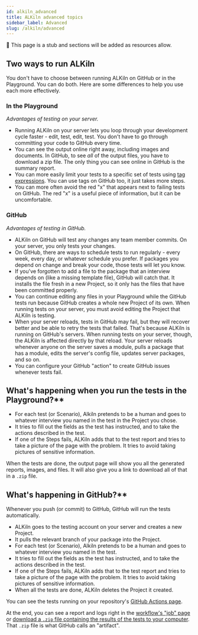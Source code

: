 ```yaml
---
id: alkiln_advanced
title: ALKiln advanced topics
sidebar_label: Advanced
slug: /alkiln/advanced
---
```


🚧 This page is a stub and sections will be added as resources allow.

## Two ways to run ALKiln

You don't have to choose between running ALKiln on GitHub or in the Playground. You can do both. Here are some differences to help you use each more effectively.

### In the Playground

_Advantages of testing on your server._

- Running ALKiln on your server lets you loop through your development cycle faster - edit, test, edit, test. You don't have to go through committing your code to GitHub every time.
- You can see the output online right away, including images and documents. In GitHub, to see _all_ of the output files, you have to download a zip file. The only thing you can see online in GitHub is the summary report.
- You can more easily limit your tests to a specific set of tests using [tag expressions](https://www.cuketest.com/en/cucumber/tag-expressions). You can use tags on GitHub too, it just takes more steps.
- You can more often avoid the red "x" that appears next to failing tests on GitHub. The red "x" is a useful piece of information, but it can be uncomfortable.


### GitHub

_Advantages of testing in GitHub._

- ALKiln on GitHub will test any changes any team member commits. On your server, you only tests your changes.
- On GitHub, there are ways to schedule tests to run regularly - every week, every day, or whatever schedule you prefer. If packages you depend on change and break your code, those tests will let you know.
- If you've forgotten to add a file to the package that an interview depends on (like a missing template file), GitHub will catch that. It installs the file fresh in a new Project, so it only has the files that have been committed properly.
- You can continue editing any files in your Playground while the GitHub tests run because GitHub creates a whole new Project of its own. When running tests on your server, you must avoid editing the Project that ALKiln is testing.
- When your server reloads, tests in GitHub may fail, but they will recover better and be able to retry the tests that failed. That's because ALKiln is running on GitHub's servers. When running tests on your server, though, the ALKiln is affected directly by that reload. Your server reloads whenever anyone on the server saves a module, pulls a package that has a module, edits the server's config file, updates server packages, and so on.
- You can configure your GitHub "action" to create GitHub issues whenever tests fail.

## What's happening when you run the tests in the Playground?**

- For each test (or Scenario), Alkiln pretends to be a human and goes to whatever interview you named in the test in the Project you chose.
- It tries to fill out the fields as the test has instructed, and to take the actions described in the test.
- If one of the Steps fails, ALKiln adds that to the test report and tries to take a picture of the page with the problem. It tries to avoid taking pictures of sensitive information.

When the tests are done, the output page will show you all the generated reports, images, and files. It will also give you a link to download all of that in a `.zip` file.

## What's happening in GitHub?**

Whenever you push (or commit) to GitHub, GitHub will run the tests automatically.

- ALKiln goes to the testing account on your server and creates a new Project.
- It pulls the relevant branch of your package into the Project.
- For each test (or Scenario), Alkiln pretends to be a human and goes to whatever interview you named in the test.
- It tries to fill out the fields as the test has instructed, and to take the actions described in the test.
- If one of the Steps fails, ALKiln adds that to the test report and tries to take a picture of the page with the problem. It tries to avoid taking pictures of sensitive information.
- When all the tests are done, ALKiln deletes the Project it created.

You can see the tests running on your repository's [GitHub Actions page](https://docs.github.com/en/actions/learn-github-actions/understanding-github-actions#viewing-the-workflows-activity).

At the end, you can see a report and logs right in the [workflow's "job" page](https://docs.github.com/en/actions/monitoring-and-troubleshooting-workflows/using-workflow-run-logs) or [download a `.zip` file containing the results of the tests to your computer](https://docs.github.com/en/actions/managing-workflow-runs/downloading-workflow-artifacts). That `.zip` file is what GitHub calls an "artifact".

